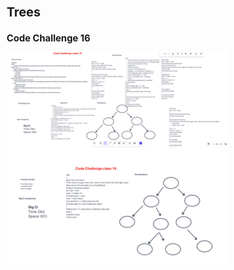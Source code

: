 # Trees

## Code Challenge 16

![wb15](/javascript/code-challenges/Trees/wb16.png)
![wb16](/javascript/code-challenges/Trees/wb166.png)
